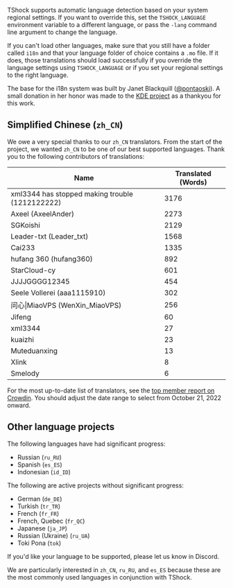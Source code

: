 TShock supports automatic language detection based on your system regional settings. If you want to override this, set the `TSHOCK_LANGUAGE` environment variable to a different language, or pass the `-lang` command line argument to change the language.

If you can't load other languages, make sure that you still have a folder called `i18n` and that your language folder of choice contains a `.mo` file. If it does, those translations should load successfully if you override the language settings using `TSHOCK_LANGUAGE` or if you set your regional settings to the right language.

The base for the i18n system was built by Janet Blackquill ([@pontaoski](https://github.com/pontaoski)). A small donation in her honor was made to the [KDE project](https://kde.org/) as a thankyou for this work.

## Simplified Chinese (`zh_CN`)

We owe a very special thanks to our `zh_CN` translators. From the start of the project, we wanted `zh_CN` to be one of our best supported languages. Thank you to the following contributors of translations:

|Name|Translated (Words)|
|--------|--------|
|xml3344 has stopped making trouble (1212122222)|3176|
|Axeel (AxeelAnder)|2273|
|SGKoishi|2129|
|Leader-txt (Leader_txt)|1568|
|Cai233|1335|
|hufang 360 (hufang360)|892|
|StarCloud-cy|601|
|JJJJGGGG12345|454|
|Seele Vollerei (aaa1115910)|302|
|问心\|MiaoVPS (WenXin_MiaoVPS)|256|
|Jifeng|60|
|xml3344|27|
|kuaizhi|23|
|Muteduanxing|13|
|Xlink|8|
|Smelody|6|

For the most up-to-date list of translators, see the [top member report on Crowdin](https://crowdin.com/project/tshock/reports/top-members). You should adjust the date range to select from October 21, 2022 onward.

## Other language projects
The following languages have had significant progress:
* Russian (`ru_RU`)
* Spanish (`es_ES`)
* Indonesian (`id_ID`)

The following are active projects without significant progress:

* German (`de_DE`)
* Turkish (`tr_TR`)
* French (`fr_FR`)
* French, Quebec (`fr_QC`)
* Japanese (`ja_JP`)
* Russian (Ukraine) (`ru_UA`)
* Toki Pona (`tok`)

If you'd like your language to be supported, please let us know in Discord.

We are particularly interested in `zh_CN`, `ru_RU`, and `es_ES` because these are the most commonly used languages in conjunction with TShock.
